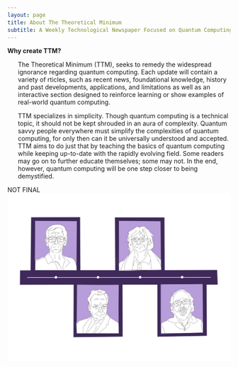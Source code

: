 ```yaml
---
layout: page
title: About The Theoretical Minimum
subtitle: A Weekly Technological Newspaper Focused on Quantum Computing
---
```

**Why create TTM?**
<ul>
The Theoretical Minimum (TTM), seeks to remedy the widespread ignorance regarding quantum computing. Each update will contain a variety of rticles, such as recent news, foundational knowledge, history and past developments, applications, and limitations as well as an interactive section designed to reinforce learning or show examples of real-world quantum computing. 
</ul>
<ul>
TTM specializes in simplicity. Though quantum computing is a technical topic, it should not be kept shrouded in an aura of complexity. Quantum savvy people everywhere must simplify the complexities of quantum computing, for only then can it be universally understood and accepted. TTM aims to do just that by teaching the basics of quantum computing while keeping up-to-date with the rapidly evolving field. Some readers may go on to further educate themselves; some may not. In the end, however, quantum computing will be one step closer to being demystified. 
</ul>

NOT FINAL
![Research Timeline](/assets/img/ttm-timeline.PNG "Research Timeline")

